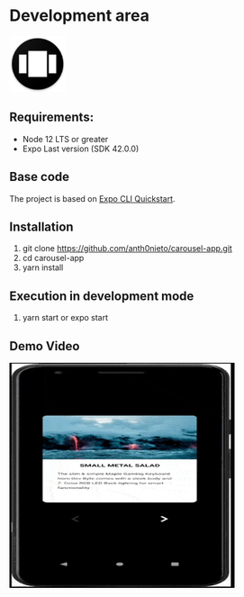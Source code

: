 # Development area

<img src="https://github.com/anth0nieto/carousel-app/blob/master/assets/icon.png" width="100" height="100">

## Requirements:

- Node 12 LTS or greater
- Expo Last version (SDK 42.0.0)

## Base code

The project is based on [Expo CLI Quickstart](https://reactnative.dev/docs/0.61/enviroment-setup).

## Installation

1. git clone https://github.com/anth0nieto/carousel-app.git
2. cd carousel-app
3. yarn install

## Execution in development mode

1. yarn start or expo start

## Demo Video

<img src="https://github.com/anth0nieto/carousel-app/blob/master/preview/demo.gif" width="400" height="400">
